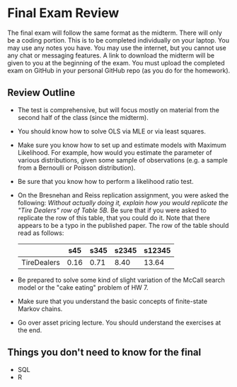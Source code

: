 Final Exam Review
=================

The final exam will follow the same format as the midterm. There will only be a coding portion. This is to be completed individually on your laptop. You 
may use any notes you have. You may use the internet, but you cannot use any chat or messaging features. A link to download the midterm will be given to 
you at the beginning of the exam. You must upload the completed exam on GitHub in your personal GitHub repo (as you do for the homework).


Review Outline
--------------

  - The test is comprehensive, but will focus mostly on material from the second half of the class (since the midterm).
  - You should know how to solve OLS via MLE or via least squares. 
  - Make sure you know how to set up and estimate models with Maximum Likelihood. For example, how would you estimate the parameter of various distributions, given some sample of observations (e.g. a sample from a Bernoulli or Poisson distribution).
  - Be sure that you know how to perform a likelihood ratio test.
  - On the Bresnehan and Reiss replication assignment, you were asked the following: *Without actually doing it, explain how you would replicate the "Tire Dealers" row of Table 5B.* Be sure that if you were asked to replicate the row of this table, that you could do it. Note that there appears to be a typo in the published paper. The row of the table should read as follows:

      |             | s45  | s345 | s2345 | s12345 |
      |-------------|------|------|-------|--------|
      | TireDealers | 0.16 | 0.71 | 8.40  | 13.64  |

  - Be prepared to solve some kind of slight variation of the McCall search model or the "cake eating" problem of HW 7.
  - Make sure that you understand the basic concepts of finite-state Markov chains.
  - Go over asset pricing lecture. You should understand the exercises at the end.


Things you don't need to know for the final
-------------------------------------------

  - SQL
  - R